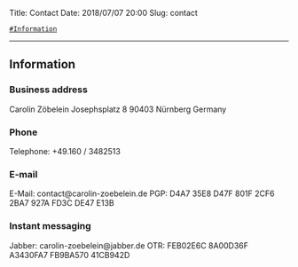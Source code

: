 Title:          Contact
Date:           2018/07/07 20:00
Slug:           contact

<code><a href="/contact.html#Information">\#Information</a></code>

<hr />

<h2 id="Information">Information</h2>
<h3>Business address</h3>
Carolin Zöbelein  
Josephsplatz 8   
90403 Nürnberg  
Germany

<h3>Phone</h3>
Telephone: +49.160 / 3482513  

<h3>E-mail</h3>
E-Mail: contact@carolin-zoebelein.de  
PGP: D4A7 35E8 D47F 801F 2CF6 2BA7 927A FD3C DE47 E13B

<h3>Instant messaging</h3>
Jabber: carolin-zoebelein@jabber.de  
OTR: FEB02E6C 8A00D36F A3430FA7 FB9BA570 41CB942D
